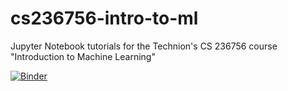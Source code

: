 # cs236756-intro-to-ml
Jupyter Notebook tutorials for the Technion's CS 236756 course "Introduction to Machine Learning"

[![Binder](https://mybinder.org/badge_logo.svg)](https://mybinder.org/v2/gh/taldatech/cs236756-intro-to-ml/master)

